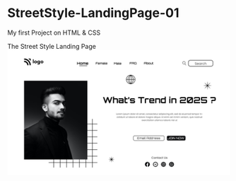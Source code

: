 # StreetStyle-LandingPage-01
My first Project on HTML &amp; CSS

The Street Style Landing Page
![Street Style Landing Page](1.png)
